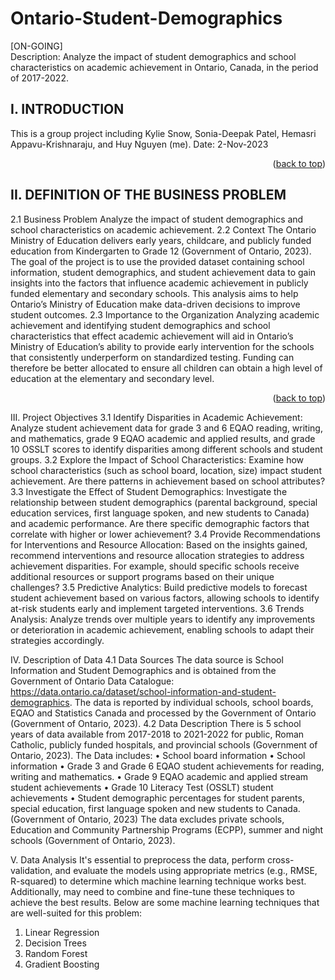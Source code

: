 # Ontario-Student-Demographics
[ON-GOING] <br />
Description: Analyze the impact of student demographics and school characteristics on academic achievement in Ontario, Canada, in the period of 2017-2022. 

<!-- INTRODUCTION -->
## I. INTRODUCTION
This is a group project including Kylie Snow, Sonia-Deepak Patel, Hemasri Appavu-Krishnaraju, and Huy Nguyen (me).
Date: 2-Nov-2023
<p align="right">(<a href="#readme-top">back to top</a>)</p>

<!-- II. DEFINITION OF THE BUSINESS PROBLEM -->
## II. DEFINITION OF THE BUSINESS PROBLEM
2.1 Business Problem
Analyze the impact of student demographics and school characteristics on academic achievement. 
2.2 Context
The Ontario Ministry of Education delivers early years, childcare, and publicly funded education from Kindergarten to Grade 12 (Government of Ontario, 2023). The goal of the project is to use the provided dataset containing school information, student demographics, and student achievement data to gain insights into the factors that influence academic achievement in publicly funded elementary and secondary schools. This analysis aims to help Ontario’s Ministry of Education make data-driven decisions to improve student outcomes.
2.3 Importance to the Organization
Analyzing academic achievement and identifying student demographics and school characteristics that effect academic achievement will aid in Ontario’s Ministry of Education’s ability to provide early intervention for the schools that consistently underperform on standardized testing. Funding can therefore be better allocated to ensure all children can obtain a high level of education at the elementary and secondary level.
<p align="right">(<a href="#readme-top">back to top</a>)</p>

III. Project Objectives
3.1 Identify Disparities in Academic Achievement: Analyze student achievement data for grade 3 and 6 EQAO reading, writing, and mathematics, grade 9 EQAO academic and applied results, and grade 10 OSSLT scores to identify disparities among different schools and student groups.
3.2 Explore the Impact of School Characteristics: Examine how school characteristics (such as school board, location, size) impact student achievement. Are there patterns in achievement based on school attributes?
3.3 Investigate the Effect of Student Demographics: Investigate the relationship between student demographics (parental background, special education services, first language spoken, and new students to Canada) and academic performance. Are there specific demographic factors that correlate with higher or lower achievement?
3.4 Provide Recommendations for Interventions and Resource Allocation: Based on the insights gained, recommend interventions and resource allocation strategies to address achievement disparities. For example, should specific schools receive additional resources or support programs based on their unique challenges?
3.5 Predictive Analytics: Build predictive models to forecast student achievement based on various factors, allowing schools to identify at-risk students early and implement targeted interventions.
3.6 Trends Analysis: Analyze trends over multiple years to identify any improvements or deterioration in academic achievement, enabling schools to adapt their strategies accordingly.

IV. Description of Data
4.1 Data Sources
The data source is School Information and Student Demographics and is obtained from the Government of Ontario Data Catalogue: https://data.ontario.ca/dataset/school-information-and-student-demographics. The data is reported by individual schools, school boards, EQAO and Statistics Canada and processed by the Government of Ontario (Government of Ontario, 2023). 
4.2 Data Description
There is 5 school years of data available from 2017-2018 to 2021-2022 for public, Roman Catholic, publicly funded hospitals, and provincial schools (Government of Ontario, 2023). 
The Data includes: 
•	School board information
•	School information 
•	Grade 3 and Grade 6 EQAO student achievements for reading, writing and mathematics. 
•	Grade 9 EQAO academic and applied stream student achievements 
•	Grade 10 Literacy Test (OSSLT) student achievements 
•	Student demographic percentages for student parents, special education, first language spoken and new students to Canada.  (Government of Ontario, 2023)
The data excludes private schools, Education and Community Partnership Programs (ECPP), summer and night schools (Government of Ontario, 2023). 

V. Data Analysis
It's essential to preprocess the data, perform cross-validation, and evaluate the models using appropriate metrics (e.g., RMSE, R-squared) to determine which machine learning technique works best. Additionally, may need to combine and fine-tune these techniques to achieve the best results.
Below are some machine learning techniques that are well-suited for this problem:
1.	Linear Regression
2.	Decision Trees
3.	Random Forest
4.	Gradient Boosting
